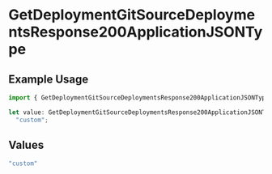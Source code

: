# GetDeploymentGitSourceDeploymentsResponse200ApplicationJSONType

## Example Usage

```typescript
import { GetDeploymentGitSourceDeploymentsResponse200ApplicationJSONType } from "@simplesagar/vercel/models/getdeploymentop.js";

let value: GetDeploymentGitSourceDeploymentsResponse200ApplicationJSONType =
  "custom";
```

## Values

```typescript
"custom"
```